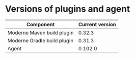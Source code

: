 # Versions of plugins and agent

| Component                   | Current version |
| --------------------------- |-----------------|
| Moderne Maven build plugin  | 0.32.3          |
| Moderne Gradle build plugin | 0.31.3          |
| Agent                       | 0.102.0         |
